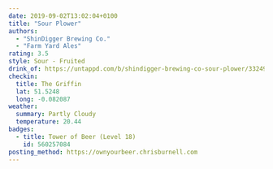 ```yaml
---
date: 2019-09-02T13:02:04+0100
title: "Sour Plower"
authors:
  - "ShinDigger Brewing Co."
  - "Farm Yard Ales"
rating: 3.5
style: Sour - Fruited
drink_of: https://untappd.com/b/shindigger-brewing-co-sour-plower/3324989
checkin:
  title: The Griffin
  lat: 51.5248
  long: -0.082087
weather:
  summary: Partly Cloudy
  temperature: 20.44
badges:
  - title: Tower of Beer (Level 18)
    id: 560257084
posting_method: https://ownyourbeer.chrisburnell.com
---
```


